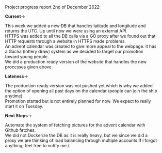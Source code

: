 Project progress report 2nd of December 2022:

**Current**->

This week we added a new DB that handles latitude and longitude and returns the UTC. Up until now we were using an external API.\
HTTPS was added to all the DB calls via a GO proxy after we found out that HTTP requests through a website in HTTPS made problems.\
An advent calendar was created to give more appeal to the webpage. It has a Gacha (lottery draw) system as we decided to target our promotion toward young people.\
We did a production ready version of the website that handles the new processes given above.

**Lateness**->

The production ready version was not pushed yet which is why we added the option of opening all past days on the calendar (people can join the ship anytime).\
Promotion started but is not entirely planned for now. We expect to really start it on Tuesday.

**Next Steps**->

Automate the system of fetching pictures for the advent calendar with Github fetches.\
We did not Dockerize the DB as it is really heavy, but we since we did a proxy we are thinking of load balancing through multiple accounts.If I forgot anything, feel free to notify me.\